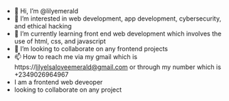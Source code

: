- 👋 Hi, I’m @lilyemerald
- 👀 I’m interested in web development, app development, cybersecurity, and ethical hacking
- 🌱 I’m currently learning front end web development which involves the use of html, css, and javascript
- 💞️ I’m looking to collaborate on any frontend projects
- 📫 How to reach me via my gmail which is https://lilyelsaloveemerald@gmail.com or through my number which is +2349026964967
- I am a frontend web deveoper
- looking to collaborate on any project
<!---
lilyemerald/lilyemerald is a ✨ special ✨ repository because its `README.md` (this file) appears on your GitHub profile.
You can click the Preview link to take a look at your changes.
--->

